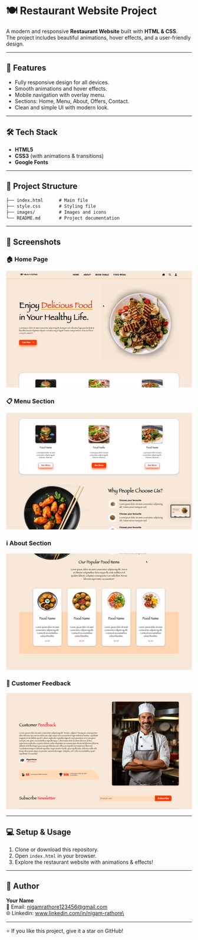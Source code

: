 # 🍽️ Restaurant Website Project

A modern and responsive **Restaurant Website** built with **HTML &
CSS**.\
The project includes beautiful animations, hover effects, and a
user-friendly design.

------------------------------------------------------------------------

## 🚀 Features

-   Fully responsive design for all devices.
-   Smooth animations and hover effects.
-   Mobile navigation with overlay menu.
-   Sections: Home, Menu, About, Offers, Contact.
-   Clean and simple UI with modern look.

------------------------------------------------------------------------

## 🛠️ Tech Stack

-   **HTML5**
-   **CSS3** (with animations & transitions)
-   **Google Fonts**

------------------------------------------------------------------------

## 📂 Project Structure

    ├── index.html      # Main file
    ├── style.css       # Styling file
    ├── images/         # Images and icons
    └── README.md       # Project documentation

------------------------------------------------------------------------

## 📸 Screenshots

### 🏠 Home Page
![Home Page](./images1/screenshot1.png)

### 📋 Menu Section
![Menu Section](./images1/screenshot2.png)

### ℹ️ About Section
![About Section](./images1/screenshot3.png)

### 📩 Customer Feedback
![Customer Feedback](./images1/screenshot4.png)


------------------------------------------------------------------------

## 💻 Setup & Usage

1.  Clone or download this repository.
2.  Open `index.html` in your browser.
3.  Explore the restaurant website with animations & effects!

------------------------------------------------------------------------

## 📧 Author

**Your Name**\
📩 Email: nigamrathore123456@gmail.com\
🌐 Linkedin: www.linkedin.com/in/nigam-rathore\

------------------------------------------------------------------------

⭐ If you like this project, give it a star on GitHub!
